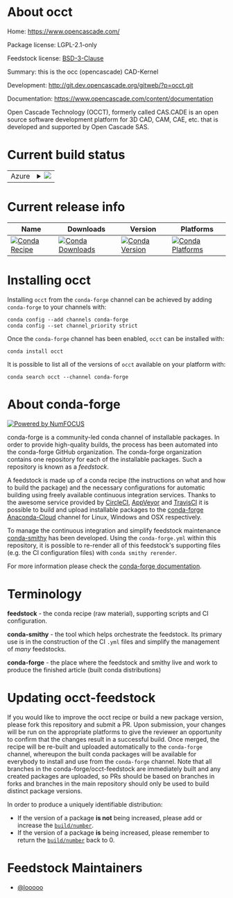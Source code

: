About occt
==========

Home: https://www.opencascade.com/

Package license: LGPL-2.1-only

Feedstock license: [BSD-3-Clause](https://github.com/conda-forge/occt-feedstock/blob/master/LICENSE.txt)

Summary: this is the occ (opencascade) CAD-Kernel

Development: http://git.dev.opencascade.org/gitweb/?p=occt.git

Documentation: https://www.opencascade.com/content/documentation

Open Cascade Technology (OCCT), formerly called CAS.CADE
is an open source software development platform for 3D CAD,
CAM, CAE, etc. that is developed and supported by Open Cascade SAS.


Current build status
====================


<table>
    
  <tr>
    <td>Azure</td>
    <td>
      <details>
        <summary>
          <a href="https://dev.azure.com/conda-forge/feedstock-builds/_build/latest?definitionId=709&branchName=master">
            <img src="https://dev.azure.com/conda-forge/feedstock-builds/_apis/build/status/occt-feedstock?branchName=master">
          </a>
        </summary>
        <table>
          <thead><tr><th>Variant</th><th>Status</th></tr></thead>
          <tbody><tr>
              <td>linux_64_build_variantegl</td>
              <td>
                <a href="https://dev.azure.com/conda-forge/feedstock-builds/_build/latest?definitionId=709&branchName=master">
                  <img src="https://dev.azure.com/conda-forge/feedstock-builds/_apis/build/status/occt-feedstock?branchName=master&jobName=linux&configuration=linux_64_build_variantegl" alt="variant">
                </a>
              </td>
            </tr><tr>
              <td>linux_64_build_variantosmesa</td>
              <td>
                <a href="https://dev.azure.com/conda-forge/feedstock-builds/_build/latest?definitionId=709&branchName=master">
                  <img src="https://dev.azure.com/conda-forge/feedstock-builds/_apis/build/status/occt-feedstock?branchName=master&jobName=linux&configuration=linux_64_build_variantosmesa" alt="variant">
                </a>
              </td>
            </tr><tr>
              <td>linux_64_build_variantqt</td>
              <td>
                <a href="https://dev.azure.com/conda-forge/feedstock-builds/_build/latest?definitionId=709&branchName=master">
                  <img src="https://dev.azure.com/conda-forge/feedstock-builds/_apis/build/status/occt-feedstock?branchName=master&jobName=linux&configuration=linux_64_build_variantqt" alt="variant">
                </a>
              </td>
            </tr><tr>
              <td>linux_aarch64</td>
              <td>
                <a href="https://dev.azure.com/conda-forge/feedstock-builds/_build/latest?definitionId=709&branchName=master">
                  <img src="https://dev.azure.com/conda-forge/feedstock-builds/_apis/build/status/occt-feedstock?branchName=master&jobName=linux&configuration=linux_aarch64_" alt="variant">
                </a>
              </td>
            </tr><tr>
              <td>linux_ppc64le</td>
              <td>
                <a href="https://dev.azure.com/conda-forge/feedstock-builds/_build/latest?definitionId=709&branchName=master">
                  <img src="https://dev.azure.com/conda-forge/feedstock-builds/_apis/build/status/occt-feedstock?branchName=master&jobName=linux&configuration=linux_ppc64le_" alt="variant">
                </a>
              </td>
            </tr><tr>
              <td>osx_64</td>
              <td>
                <a href="https://dev.azure.com/conda-forge/feedstock-builds/_build/latest?definitionId=709&branchName=master">
                  <img src="https://dev.azure.com/conda-forge/feedstock-builds/_apis/build/status/occt-feedstock?branchName=master&jobName=osx&configuration=osx_64_" alt="variant">
                </a>
              </td>
            </tr><tr>
              <td>osx_arm64</td>
              <td>
                <a href="https://dev.azure.com/conda-forge/feedstock-builds/_build/latest?definitionId=709&branchName=master">
                  <img src="https://dev.azure.com/conda-forge/feedstock-builds/_apis/build/status/occt-feedstock?branchName=master&jobName=osx&configuration=osx_arm64_" alt="variant">
                </a>
              </td>
            </tr><tr>
              <td>win_64</td>
              <td>
                <a href="https://dev.azure.com/conda-forge/feedstock-builds/_build/latest?definitionId=709&branchName=master">
                  <img src="https://dev.azure.com/conda-forge/feedstock-builds/_apis/build/status/occt-feedstock?branchName=master&jobName=win&configuration=win_64_" alt="variant">
                </a>
              </td>
            </tr>
          </tbody>
        </table>
      </details>
    </td>
  </tr>
</table>

Current release info
====================

| Name | Downloads | Version | Platforms |
| --- | --- | --- | --- |
| [![Conda Recipe](https://img.shields.io/badge/recipe-occt-green.svg)](https://anaconda.org/conda-forge/occt) | [![Conda Downloads](https://img.shields.io/conda/dn/conda-forge/occt.svg)](https://anaconda.org/conda-forge/occt) | [![Conda Version](https://img.shields.io/conda/vn/conda-forge/occt.svg)](https://anaconda.org/conda-forge/occt) | [![Conda Platforms](https://img.shields.io/conda/pn/conda-forge/occt.svg)](https://anaconda.org/conda-forge/occt) |

Installing occt
===============

Installing `occt` from the `conda-forge` channel can be achieved by adding `conda-forge` to your channels with:

```
conda config --add channels conda-forge
conda config --set channel_priority strict
```

Once the `conda-forge` channel has been enabled, `occt` can be installed with:

```
conda install occt
```

It is possible to list all of the versions of `occt` available on your platform with:

```
conda search occt --channel conda-forge
```


About conda-forge
=================

[![Powered by
NumFOCUS](https://img.shields.io/badge/powered%20by-NumFOCUS-orange.svg?style=flat&colorA=E1523D&colorB=007D8A)](https://numfocus.org)

conda-forge is a community-led conda channel of installable packages.
In order to provide high-quality builds, the process has been automated into the
conda-forge GitHub organization. The conda-forge organization contains one repository
for each of the installable packages. Such a repository is known as a *feedstock*.

A feedstock is made up of a conda recipe (the instructions on what and how to build
the package) and the necessary configurations for automatic building using freely
available continuous integration services. Thanks to the awesome service provided by
[CircleCI](https://circleci.com/), [AppVeyor](https://www.appveyor.com/)
and [TravisCI](https://travis-ci.com/) it is possible to build and upload installable
packages to the [conda-forge](https://anaconda.org/conda-forge)
[Anaconda-Cloud](https://anaconda.org/) channel for Linux, Windows and OSX respectively.

To manage the continuous integration and simplify feedstock maintenance
[conda-smithy](https://github.com/conda-forge/conda-smithy) has been developed.
Using the ``conda-forge.yml`` within this repository, it is possible to re-render all of
this feedstock's supporting files (e.g. the CI configuration files) with ``conda smithy rerender``.

For more information please check the [conda-forge documentation](https://conda-forge.org/docs/).

Terminology
===========

**feedstock** - the conda recipe (raw material), supporting scripts and CI configuration.

**conda-smithy** - the tool which helps orchestrate the feedstock.
                   Its primary use is in the construction of the CI ``.yml`` files
                   and simplify the management of *many* feedstocks.

**conda-forge** - the place where the feedstock and smithy live and work to
                  produce the finished article (built conda distributions)


Updating occt-feedstock
=======================

If you would like to improve the occt recipe or build a new
package version, please fork this repository and submit a PR. Upon submission,
your changes will be run on the appropriate platforms to give the reviewer an
opportunity to confirm that the changes result in a successful build. Once
merged, the recipe will be re-built and uploaded automatically to the
`conda-forge` channel, whereupon the built conda packages will be available for
everybody to install and use from the `conda-forge` channel.
Note that all branches in the conda-forge/occt-feedstock are
immediately built and any created packages are uploaded, so PRs should be based
on branches in forks and branches in the main repository should only be used to
build distinct package versions.

In order to produce a uniquely identifiable distribution:
 * If the version of a package **is not** being increased, please add or increase
   the [``build/number``](https://docs.conda.io/projects/conda-build/en/latest/resources/define-metadata.html#build-number-and-string).
 * If the version of a package **is** being increased, please remember to return
   the [``build/number``](https://docs.conda.io/projects/conda-build/en/latest/resources/define-metadata.html#build-number-and-string)
   back to 0.

Feedstock Maintainers
=====================

* [@looooo](https://github.com/looooo/)

